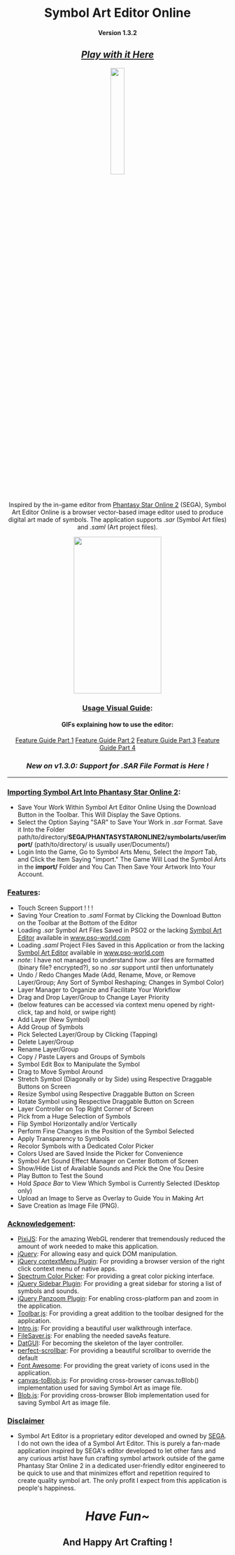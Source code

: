 <div align="center">

# Symbol Art Editor Online
#### Version 1.3.2

## [*Play with it Here*](https://malulleybovo.github.io/SymbolArtEditorOnline/)

<img height="25%" width="25%" src="https://raw.githubusercontent.com/malulleybovo/SymbolArtEditorOnline/master/css/images/arks_logo.png">

Inspired by the in-game editor from [Phantasy Star Online 2](http://pso2.jp/) (SEGA), 
Symbol Art Editor Online is a browser vector-based image editor used to produce digital art made of symbols.
The application supports *.sar* (Symbol Art files) and *.saml* (Art project files).

<img src="https://github.com/malulleybovo/SymbolArtEditorOnline/blob/master/res/walkthrough/welcome.gif" width="200" height="358" />

### [Usage Visual Guide](https://github.com/malulleybovo/SymbolArtEditorOnline/wiki/1-Usage):
#### GIFs explaining how to use the editor:
<span>[Feature Guide Part 1](https://github.com/malulleybovo/SymbolArtEditorOnline/wiki/1.1-Features-Part-1)</span>
<span>[Feature Guide Part 2](https://github.com/malulleybovo/SymbolArtEditorOnline/wiki/1.2-Features-Part-2)</span>
<span>[Feature Guide Part 3](https://github.com/malulleybovo/SymbolArtEditorOnline/wiki/1.3-Features-Part-3)</span>
<span>[Feature Guide Part 4](https://github.com/malulleybovo/SymbolArtEditorOnline/wiki/1.4-Features-Part-4)</span>
</div>

<div align="center">

### *New on v1.3.0: Support for .SAR File Format is Here !*

</div>

----

### [Importing Symbol Art Into Phantasy Star Online 2](https://github.com/malulleybovo/SymbolArtEditorOnline/wiki/2-Importing-Symbol-Art):
- Save Your Work Within Symbol Art Editor Online Using the Download Button in the Toolbar. This Will Display the Save Options.
- Select the Option Saying "SAR" to Save Your Work in *.sar* Format. Save it Into the Folder path/to/directory/**SEGA/PHANTASYSTARONLINE2/symbolarts/user/import/**
(path/to/directory/ is usually user/Documents/)
- Login Into the Game, Go to Symbol Arts Menu, Select the *Import* Tab, and Click the Item Saying "import." The Game Will Load the Symbol Arts in the **import/** Folder and You Can Then Save Your Artwork Into Your Account.

### [Features](https://github.com/malulleybovo/SymbolArtEditorOnline/wiki/3-Features):
- Touch Screen Support ! ! !
- Saving Your Creation to *.saml* Format by Clicking the Download Button on the Toolbar at the Bottom of the Editor
- Loading *.sar* Symbol Art Files Saved in PSO2 or the lacking [Symbol Art Editor](http://www.pso-world.com/forums/showthread.php?215777-Symbol-Art-Editor-EN-Version) available in www.pso-world.com
- Loading *.saml* Project Files Saved in this Application or from the lacking [Symbol Art Editor](http://www.pso-world.com/forums/showthread.php?215777-Symbol-Art-Editor-EN-Version) available in www.pso-world.com
- *note:* I have not managed to understand how *.sar* files are formatted (binary file? encrypted?), so no *.sar* support until then unfortunately
- Undo / Redo Changes Made (Add, Rename, Move, or Remove Layer/Group; Any Sort of Symbol Reshaping; Changes in Symbol Color)
- Layer Manager to Organize and Facilitate Your Workflow
- Drag and Drop Layer/Group to Change Layer Priority
- (below features can be accessed via context menu opened by right-click, tap and hold, or swipe right)
- Add Layer (New Symbol)
- Add Group of Symbols
- Pick Selected Layer/Group by Clicking (Tapping)
- Delete Layer/Group
- Rename Layer/Group
- Copy / Paste Layers and Groups of Symbols
- Symbol Edit Box to Manipulate the Symbol
- Drag to Move Symbol Around
- Stretch Symbol (Diagonally or by Side) using Respective Draggable Buttons on Screen
- Resize Symbol using Respective Draggable Button on Screen
- Rotate Symbol using Respective Draggable Button on Screen
- Layer Controller on Top Right Corner of Screen
- Pick from a Huge Selection of Symbols
- Flip Symbol Horizontally and/or Vertically
- Perform Fine Changes in the Position of the Symbol Selected
- Apply Transparency to Symbols
- Recolor Symbols with a Dedicated Color Picker
- Colors Used are Saved Inside the Picker for Convenience
- Symbol Art Sound Effect Manager on Center Bottom of Screen
- Show/Hide List of Available Sounds and Pick the One You Desire
- Play Button to Test the Sound
- Hold *Space Bar* to View Which Symbol is Currently Selected (Desktop only)
- Upload an Image to Serve as Overlay to Guide You in Making Art
- Save Creation as Image File (PNG).

### [Acknowledgement](https://github.com/malulleybovo/SymbolArtEditorOnline/wiki/4-Acknowledgement):
- [PixiJS](http://www.pixijs.com/): For the amazing WebGL renderer that tremendously reduced the amount of work needed to make this application.
- [jQuery](https://jquery.com/): For allowing easy and quick DOM manipulation.
- [jQuery contextMenu Plugin](http://swisnl.github.io/jQuery-contextMenu/index.html): For providing a browser version of the right click context menu of native apps.
- [Spectrum Color Picker](https://bgrins.github.io/spectrum/): For providing a great color picking interface.
- [jQuery Sidebar Plugin](http://jillix.github.io/jQuery-sidebar/): For providing a great sidebar for storing a list of symbols and sounds.
- [jQuery Panzoom Plugin](https://github.com/timmywil/jquery.panzoom): For enabling cross-platform pan and zoom in the application.
- [Toolbar.js](http://paulkinzett.github.io/toolbar/): For providing a great addition to the toolbar designed for the application.
- [Intro.js](https://github.com/usablica/intro.js/): For providing a beautiful user walkthrough interface.
- [FileSaver.js](https://github.com/eligrey/FileSaver.js/): For enabling the needed saveAs feature.
- [DatGUI](https://github.com/dataarts/dat.gui): For becoming the skeleton of the layer controller.
- [perfect-scrollbar](https://github.com/noraesae/perfect-scrollbar): For providing a beautiful scrollbar to override the default
- [Font Awesome](http://fontawesome.io/): For providing the great variety of icons used in the application.
- [canvas-toBlob.js](https://github.com/eligrey/canvas-toBlob.js): For providing cross-browser canvas.toBlob() implementation used for saving Symbol Art as image file.
- [Blob.js](https://github.com/eligrey/Blob.js): For providing cross-browser Blob implementation used for saving Symbol Art as image file.

### [Disclaimer](https://github.com/malulleybovo/SymbolArtEditorOnline/wiki/5-Disclaimer)
- Symbol Art Editor is a proprietary editor developed and owned by [SEGA](http://www.sega.com/). I do not own the idea of a Symbol Art Editor. This is purely a fan-made application inspired by SEGA's editor developed to let other fans and any curious artist have fun crafting symbol artwork outside of the game Phantasy Star Online 2 in a dedicated user-friendly editor engineered to be quick to use and that minimizes effort and repetition required to create quality symbol art. The only profit I expect from this application is people's happiness.

<div align="center">

# *Have Fun~*
## And Happy Art Crafting !

</div>
